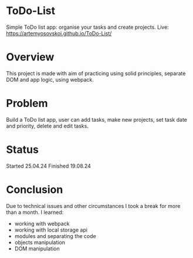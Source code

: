 # ToDo-List

Simple ToDo list app: organise your tasks and create projects.
Live: https://artemyosovskoi.github.io/ToDo-List/
# Overview
This project is made with aim of practicing using solid principles, separate DOM and app logic, using webpack.
# Problem
Build a ToDo list app, user can add tasks, make new projects, set task date and priority, delete and edit tasks. 
# Status
Started 25.04.24
Finished 19.08.24
# Conclusion
Due to technical issues and other circumstances I took a break for more than a month.
I learned: 
- working with webpack
- working with local storage api
- modules and separating the code
- objects manipulation
- DOM manipulation


